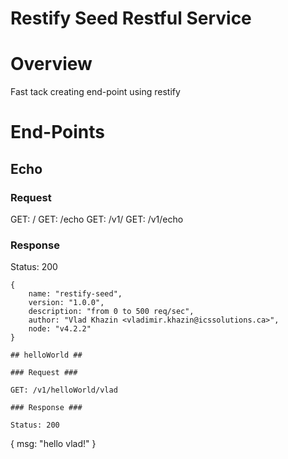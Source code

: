 # Restify Seed Restful Service #

# Overview #
Fast tack creating end-point using restify

# End-Points #

## Echo ##

### Request ###

GET: /
GET: /echo
GET: /v1/
GET: /v1/echo

### Response ###

Status: 200  
```
{
    name: "restify-seed",
    version: "1.0.0",
    description: "from 0 to 500 req/sec",
    author: "Vlad Khazin <vladimir.khazin@icssolutions.ca>",
    node: "v4.2.2"
}

## helloWorld ##

### Request ###

GET: /v1/helloWorld/vlad

### Response ###

Status: 200  
```
{
    msg: "hello vlad!"
}
```